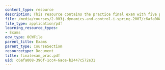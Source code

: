 ```yaml
---
content_type: resource
description: This resource contains the practice final exam with five problems.
file: /media/courses/2-003j-dynamics-and-control-i-spring-2007/c6afa008396f1cc46aceb2447c572e31_finalexam_prac.pdf
file_type: application/pdf
learning_resource_types:
- Exams
ocw_type: OCWFile
parent_title: Exams
parent_type: CourseSection
resourcetype: Document
title: finalexam_prac.pdf
uid: c6afa008-396f-1cc4-6ace-b2447c572e31
---
```

